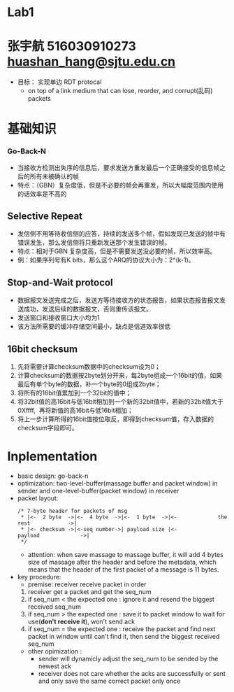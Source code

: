 # Lab1
# 张宇航 516030910273 huashan_hang@sjtu.edu.cn
*  目标： 实现单边 RDT protocal
    * on top of a link medium that can lose, reorder, and corrupt(乱码) packets
# 基础知识
### Go-Back-N
* 当接收方检测出失序的信息后，要求发送方重发最后一个正确接受的信息帧之后的所有未被确认的帧
* 特点：（GBN）复杂度低，但是不必要的帧会再重发，所以大幅度范围内使用的话效率是不高的

## Selective Repeat
* 发信侧不用等待收信侧的应答，持续的发送多个帧，假如发现已发送的帧中有错误发生，那么发信侧将只重新发送那个发生错误的帧。
* 特点：相对于GBN 复杂度高，但是不需要发送没必要的帧，所以效率高。
* 例：如果序列号有K bits，那么这个ARQ的协议大小为：2^(k-1)。

## Stop-and-Wait protocol
* 数据报文发送完成之后，发送方等待接收方的状态报告，如果状态报告报文发送成功，发送后续的数据报文，否则重传该报文。
* 发送窗口和接收窗口大小均为1
* 该方法所需要的缓冲存储空间最小，缺点是信道效率很低
## 16bit checksum
1.  先将需要计算checksum数据中的checksum设为0； 
2. 计算checksum的数据按2byte划分开来，每2byte组成一个16bit的值，如果最后有单个byte的数据，补一个byte的0组成2byte； 
3. 将所有的16bit值累加到一个32bit的值中； 
4. 将32bit值的高16bit与低16bit相加到一个新的32bit值中，若新的32bit值大于0Xffff, 
再将新值的高16bit与低16bit相加； 
5. 将上一步计算所得的16bit值按位取反，即得到checksum值，存入数据的checksum字段即可。
# Inplementation
* basic design: go-back-n
* optimization:
    two-level-buffer(massage buffer and packet window) in sender and one-level-buffer(packet window) in receiver
* packet layout:
    ```
    /* 7-byte header for packets of msg
     * |<-  2 byte  ->|<-  4 byte  ->|<-  1 byte  ->|<-             the rest            ->|
     * |<- checksum ->|<-seq number->| payload size |<-             payload             ->| 
     */
    ```
    * attention: when save massage to massage buffer, it will add 4 bytes size of massage after the header and before the metadata, which means that the header of the first packet of a message is 11 bytes.
* key procedure:
    * premise: receiver receive packet in order
    1. receiver get a packet and get the seq_num
    2. if seq_num < the expected one : ignore it and resend the biggest received seq_num 
    3. if seq_num > the expected one : save it to packet window to wait for use(**don't receive it**), won't send ack
    4. if seq_num = the expected one : receive the packet and find next packet in window until can't find it, then send the biggest received seq_num
    * other opimization : 
        * sender will dynamicly adjust the seq_num to be sended by the newest ack
        * receiver does not care whether the acks are successfully or sent and only save the same correct packet only once